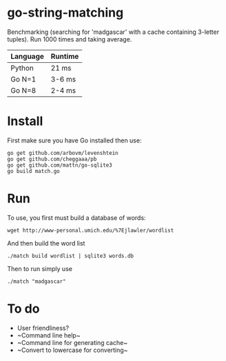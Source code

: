 # go-string-matching

Benchmarking (searching for 'madgascar' with a cache containing 3-letter tuples). Run 1000 times and taking average.

| Language | Runtime  |
|--------|--------|
| Python | 21 ms  |
| Go N=1 | 3-6 ms |
| Go N=8 | 2-4 ms |

# Install

First make sure you have Go installed then use:

```
go get github.com/arbovm/levenshtein
go get github.com/cheggaaa/pb
go get github.com/mattn/go-sqlite3
go build match.go
```


# Run 

To use, you first must build a database of words:

```
wget http://www-personal.umich.edu/%7Ejlawler/wordlist
```

And then build the word list

```
./match build wordlist | sqlite3 words.db
```

Then to run simply use

```
./match "madgascar"
```

# To do

- User friendliness?
- ~Command line help~
- ~Command line for generating cache~
- ~Convert to lowercase for converting~
